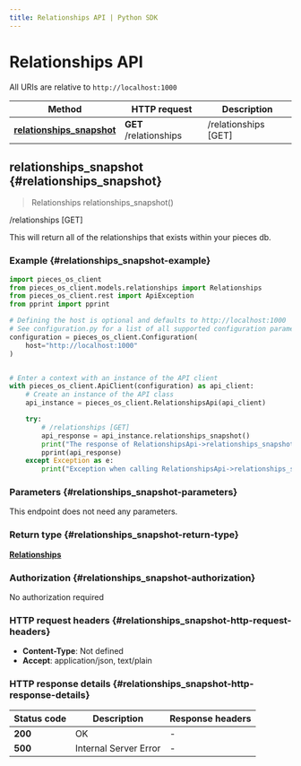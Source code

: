 ```yaml
---
title: Relationships API | Python SDK
---
```


# Relationships API

All URIs are relative to `http://localhost:1000`

Method | HTTP request | Description
------------- | ------------- | -------------
[**relationships_snapshot**](RelationshipsApi#relationships_snapshot) | **GET** /relationships | /relationships [GET]


## **relationships_snapshot** {#relationships_snapshot}
> Relationships relationships_snapshot()

/relationships [GET]

This will return all of the relationships that exists within your pieces db.

### Example {#relationships_snapshot-example}


```python
import pieces_os_client
from pieces_os_client.models.relationships import Relationships
from pieces_os_client.rest import ApiException
from pprint import pprint

# Defining the host is optional and defaults to http://localhost:1000
# See configuration.py for a list of all supported configuration parameters.
configuration = pieces_os_client.Configuration(
    host="http://localhost:1000"
)


# Enter a context with an instance of the API client
with pieces_os_client.ApiClient(configuration) as api_client:
    # Create an instance of the API class
    api_instance = pieces_os_client.RelationshipsApi(api_client)

    try:
        # /relationships [GET]
        api_response = api_instance.relationships_snapshot()
        print("The response of RelationshipsApi->relationships_snapshot:\n")
        pprint(api_response)
    except Exception as e:
        print("Exception when calling RelationshipsApi->relationships_snapshot: %s\n" % e)
```



### Parameters {#relationships_snapshot-parameters}

This endpoint does not need any parameters.

### Return type {#relationships_snapshot-return-type}

[**Relationships**](../models/Relationships)

### Authorization {#relationships_snapshot-authorization}

No authorization required

### HTTP request headers {#relationships_snapshot-http-request-headers}

 - **Content-Type**: Not defined
 - **Accept**: application/json, text/plain


### HTTP response details {#relationships_snapshot-http-response-details}

| Status code | Description | Response headers |
|-------------|-------------|------------------|
**200** | OK |  -  |
**500** | Internal Server Error |  -  |

